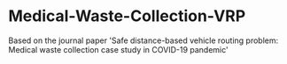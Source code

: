 # Medical-Waste-Collection-VRP

Based on the journal paper 'Safe distance-based vehicle routing problem: Medical waste collection case study in COVID-19 pandemic'
